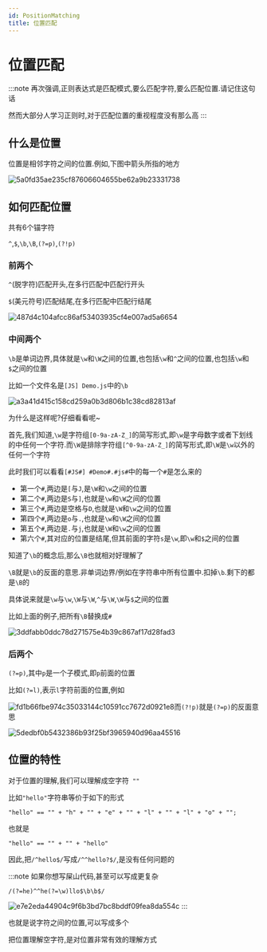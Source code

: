 ```yaml
---
id: PositionMatching
title: 位置匹配
---
```


# 位置匹配

:::note
再次强调,正则表达式是匹配模式,要么匹配字符,要么匹配位置.请记住这句话

然而大部分人学习正则时,对于匹配位置的重视程度没有那么高
:::

## 什么是位置

位置是相邻字符之间的位置.例如,下图中箭头所指的地方

![5a0fd35ae235cf87606604655be62a9b23331738](Assets/5a0fd35ae235cf87606604655be62a9b23331738.png)

## 如何匹配位置

共有6个锚字符

`^`,`$`,`\b`,`\B`,`(?=p)`,`(?!p)`

### 前两个

`^`(脱字符)匹配开头,在多行匹配中匹配行开头

`$`(美元符号)匹配结尾,在多行匹配中匹配行结尾

![487d4c104afcc86af53403935cf4e007ad5a6654](Assets/487d4c104afcc86af53403935cf4e007ad5a6654.png)

### 中间两个

`\b`是单词边界,具体就是`\w`和`\W`之间的位置,也包括`\w`和`^`之间的位置,也包括`\w`和`$`之间的位置

比如一个文件名是`[JS] Demo.js`中的`\b`

![a3a41d415c158cd259a0b3d806b1c38cd82813af](Assets/a3a41d415c158cd259a0b3d806b1c38cd82813af.png)

为什么是这样呢?仔细看看呢~

首先,我们知道,`\w`是字符组`[0-9a-zA-Z_]`的简写形式,即`\w`是字母数字或者下划线的中任何一个字符.而`\W`是排除字符组`[^0-9a-zA-Z_]`的简写形式,即`\W`是`\w`以外的任何一个字符

此时我们可以看看`[#JS#] #Demo#.#js#`中的每一个`#`是怎么来的

* 第一个`#`,两边是`[`与`J`,是`\W`和`\w`之间的位置
* 第二个`#`,两边是`S`与`]`,也就是`\w`和`\W`之间的位置
* 第三个`#`,两边是空格与`D`,也就是`\W`和`\w`之间的位置
* 第四个`#`,两边是`o`与`.`,也就是`\w`和`\W`之间的位置
* 第五个`#`,两边是`.`与`j`,也就是`\W`和`\w`之间的位置
* 第六个`#`,其对应的位置是结尾,但其前面的字符`s`是`\w`,即`\w`和`$`之间的位置

知道了`\b`的概念后,那么`\B`也就相对好理解了

`\B`就是`\b`的反面的意思.非单词边界/例如在字符串中所有位置中.扣掉`\b`.剩下的都是`\B`的

具体说来就是`\w`与`\w`,`\W`与`\W`,`^`与`\W`,`\W`与`$`之间的位置

比如上面的例子,把所有`\B`替换成`#`

![3ddfabb0ddc78d271575e4b39c867af17d28fad3](Assets/3ddfabb0ddc78d271575e4b39c867af17d28fad3.png)

### 后两个

`(?=p)`,其中`p`是一个子模式,即`p`前面的位置

比如`(?=l)`,表示`l`字符前面的位置,例如

![fd1b66fbe974c35033144c10591cc7672d0921e8](Assets/fd1b66fbe974c35033144c10591cc7672d0921e8.png)而`(?!p)`就是`(?=p)`的反面意思

![5dedbf0b5432386b93f25bf3965940d96aa45516](Assets/5dedbf0b5432386b93f25bf3965940d96aa45516.png)

## 位置的特性

对于位置的理解,我们可以理解成空字符` ""`

比如`"hello"`字符串等价于如下的形式

`"hello" == "" + "h" + "" + "e" + "" + "l" + "" + "l" + "o" + "";`

也就是

`"hello" == "" + "" + "hello"`

因此,把`/^hello$/`写成`/^^hello?$/`,是没有任何问题的

:::note
如果你想写屎山代码,甚至可以写成更复杂

`/(?=he)^^he(?=\w)llo$\b\b$/`

![e7e2eda44904c9f6b3bd7bc8bddf09fea8da554c](Assets/e7e2eda44904c9f6b3bd7bc8bddf09fea8da554c.png)
:::

也就是说字符之间的位置,可以写成多个

把位置理解空字符,是对位置非常有效的理解方式
